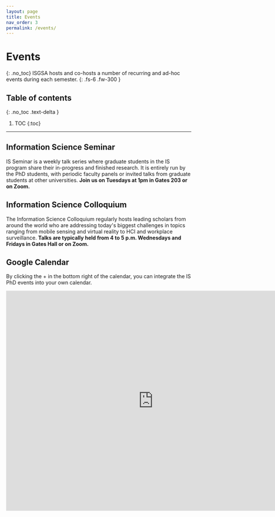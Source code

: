 ```yaml
---
layout: page
title: Events
nav_order: 3
permalink: /events/
---
```


# Events
{: .no_toc}
ISGSA hosts and co-hosts a number of recurring and ad-hoc events during each semester.
{: .fs-6 .fw-300 }

## Table of contents
{: .no_toc .text-delta }

1. TOC
{:toc}

---

## Information Science Seminar
IS Seminar is a weekly talk series where graduate students in the IS program share their in-progress and finished research. It is entirely run by the PhD students, with periodic faculty panels or invited talks from graduate students at other universities.  **Join us on Tuesdays at 1pm in Gates 203 or on Zoom.**

## Information Science Colloquium
The Information Science Colloquium regularly hosts leading scholars from around the world who are addressing today's biggest challenges in topics ranging from mobile sensing and virtual reality to HCI and workplace surveillance. **Talks are typically held from 4 to 5 p.m. Wednesdays and Fridays in Gates Hall or on Zoom.**

## Google Calendar
By clicking the + in the bottom right of the calendar, you can integrate the IS PhD events into your own calendar.
<iframe src="https://calendar.google.com/calendar/embed?src=i8ec4n1tcgobfbbf3ms1onf8rs%40group.calendar.google.com&ctz=America%2FNew_York" style="border: 0" width="800" height="600" frameborder="0" scrolling="no"></iframe>
